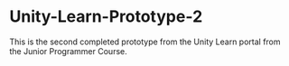 # Unity-Learn-Prototype-2
This is the second completed prototype from the Unity Learn portal from the Junior Programmer Course. 
